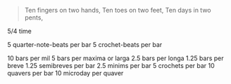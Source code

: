 > Ten fingers on two hands,
> Ten toes on two feet,
> Ten days in two pents,

5/4 time

5 quarter-note-beats per bar
5 crochet-beats per bar

10 bars per mil
5 bars per maxima or larga
2.5 bars per longa
1.25 bars per breve
1.25 semibreves per bar
2.5 minims per bar
5 crochets per bar
10 quavers per bar
10 microday per quaver
